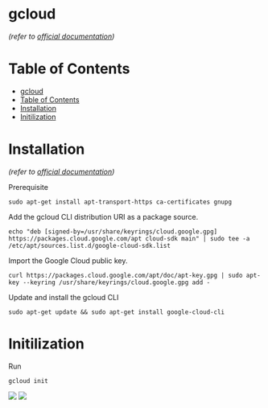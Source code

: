 # gcloud
*(refer to [official documentation](https://cloud.google.com/cli))*


# Table of Contents
- [gcloud](#gcloud)
- [Table of Contents](#table-of-contents)
- [Installation](#installation)
- [Initilization](#initilization)


# Installation
*(refer to [official documentation](https://cloud.google.com/sdk/docs/install))*

Prerequisite
``` shell
sudo apt-get install apt-transport-https ca-certificates gnupg
```

Add the gcloud CLI distribution URI as a package source.
``` shell
echo "deb [signed-by=/usr/share/keyrings/cloud.google.gpg] https://packages.cloud.google.com/apt cloud-sdk main" | sudo tee -a /etc/apt/sources.list.d/google-cloud-sdk.list
```

Import the Google Cloud public key.
``` shell
curl https://packages.cloud.google.com/apt/doc/apt-key.gpg | sudo apt-key --keyring /usr/share/keyrings/cloud.google.gpg add -
```

Update and install the gcloud CLI
``` shell
sudo apt-get update && sudo apt-get install google-cloud-cli
```


# Initilization
Run
``` shell
gcloud init
```

![](https://i.imgur.com/Adttcos.png)
![](https://i.imgur.com/IyY5zBt.png)
